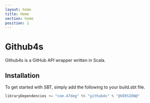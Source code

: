 ```yaml
---
layout: home
title: Home
section: home
position: 1
---
```


# Github4s

Github4s is a GitHub API wrapper written in Scala.

## Installation

To get started with SBT, simply add the following to your build.sbt file.



```scala mdoc:silent:fail
libraryDependencies += "com.47deg" %% "github4s" % "@VERSION@"
```
